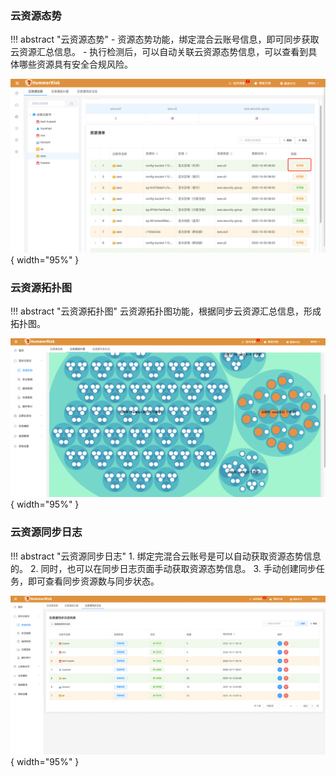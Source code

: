 
### 云资源态势

!!! abstract "云资源态势"
    - 资源态势功能，绑定混合云账号信息，即可同步获取云资源汇总信息。
    - 执行检测后，可以自动关联云资源态势信息，可以查看到具体哪些资源具有安全合规风险。

![资源态势](../img/user/cloud-situation/img.png){ width="95%" }

### 云资源拓扑图

!!! abstract "云资源拓扑图"
    云资源拓扑图功能，根据同步云资源汇总信息，形成拓扑图。

![云资源态势](../img/user/cloud-situation/img_1.png){ width="95%" }

### 云资源同步日志

!!! abstract "云资源同步日志"
    1. 绑定完混合云账号是可以自动获取资源态势信息的。
    2. 同时，也可以在同步日志页面手动获取资源态势信息。
    3. 手动创建同步任务，即可查看同步资源数与同步状态。

![资源态势](../img/user/cloud-situation/img_2.png){ width="95%" }
